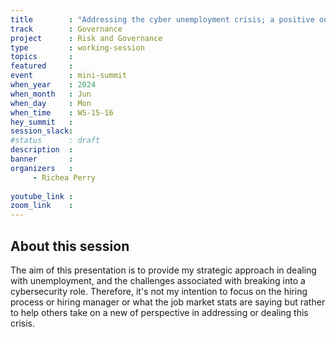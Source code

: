 ```yaml
---
title        : "Addressing the cyber unemployment crisis; a positive outlook"
track        : Governance
project      : Risk and Governance
type         : working-session
topics       : 
featured     :
event        : mini-summit
when_year    : 2024
when_month   : Jun
when_day     : Mon
when_time    : WS-15-16
hey_summit   : 
session_slack:
#status      : draft
description  :
banner       : 
organizers   :
     - Richea Perry
    
youtube_link : 
zoom_link    : 
---
```


## About this session
The aim of this presentation is to provide my strategic approach in dealing with unemployment, and the challenges associated with breaking into a cybersecurity role. Therefore, it's not my intention to focus on the hiring process or hiring manager or what the job market stats are saying but rather to help others take on a new of perspective in addressing or dealing this crisis.
